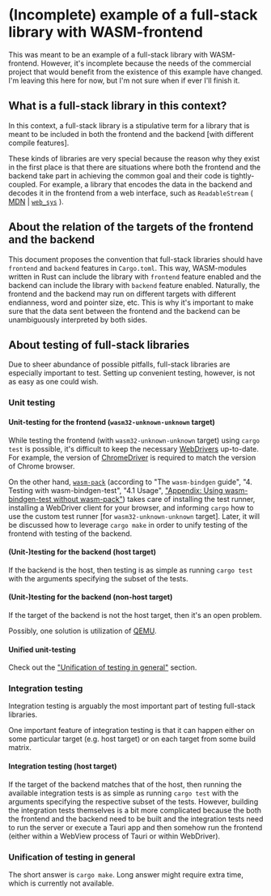 # (Incomplete) example of a full-stack library with WASM-frontend

This was meant to be an example of a full-stack library with WASM-frontend. However, it's incomplete because the needs of the commercial project that would benefit from the existence of this example have changed. I'm leaving this here for now, but I'm not sure when if ever I'll finish it.

## What is a full-stack library in this context?

In this context, a full-stack library is a stipulative term for a library that is meant to be included in both the frontend and the backend \[with different compile features\].

These kinds of libraries are very special because the reason why they exist in the first place is that there are situations where both the frontend and the backend take part in achieving the common goal and their code is tightly-coupled. For example, a library that encodes the data in the backend and decodes it in the frontend from a web interface, such as `ReadableStream` ( [MDN](https://developer.mozilla.org/en-US/docs/Web/API/ReadableStream) | [`web_sys`](https://rustwasm.github.io/wasm-bindgen/api/web_sys/struct.ReadableStream.html) ).

## About the relation of the targets of the frontend and the backend

This document proposes the convention that full-stack libraries should have `frontend` and `backend` features in `Cargo.toml`. This way, WASM-modules written in Rust can include the library with `frontend` feature enabled and the backend can include the library with `backend` feature enabled. Naturally, the frontend and the backend may run on different targets with different endianness, word and pointer size, etc. This is why it's important to make sure that the data sent between the frontend and the backend can be unambiguously interpreted by both sides.

## About testing of full-stack libraries

Due to sheer abundance of possible pitfalls, full-stack libraries are especially important to test. Setting up convenient testing, however, is not as easy as one could wish.

### Unit testing

#### Unit-testing for the frontend (`wasm32-unknown-unknown` target)

While testing the frontend (with `wasm32-unknown-unknown` target) using `cargo test` is possible, it's difficult to keep the necessary [WebDrivers](https://www.selenium.dev/documentation/webdriver/) up-to-date. For example, the version of [ChromeDriver](https://chromedriver.chromium.org/downloads) is required to match the version of Chrome browser.

On the other hand, [`wasm-pack`](https://rustwasm.github.io/wasm-pack/) (according to "The `wasm-bindgen` guide", "4. Testing with wasm-bindgen-test", "4.1 Usage", ["Appendix: Using wasm-bindgen-test without wasm-pack"](https://rustwasm.github.io/wasm-bindgen/wasm-bindgen-test/usage.html#appendix-using-wasm-bindgen-test-without-wasm-pack))  takes care of installing the test runner, installing a WebDriver client for your browser, and informing `cargo` how to use the custom test runner \[for `wasm32-unknown-unknown` target\]. Later, it will be discussed how to leverage `cargo make` in order to unify testing of the frontend with testing of the backend.

#### (Unit-)testing for the backend (host target)

If the backend is the host, then testing is as simple as running `cargo test` with the arguments specifying the subset of the tests.

#### (Unit-)testing for the backend (non-host target)

If the target of the backend is not the host target, then it's an open problem.

Possibly, one solution is utilization of [QEMU](https://www.qemu.org/).

#### Unified unit-testing

Check out the ["Unification of testing in general"](#unification-of-testing-in-general) section.

### Integration testing

Integration testing is arguably the most important part of testing full-stack libraries.

One important feature of integration testing is that it can happen either on some particular target (e.g. host target) or on each target from some build matrix.

#### Integration testing (host target)

If the target of the backend matches that of the host, then running the available integration tests is as simple as running `cargo test` with the arguments specifying the respective subset of the tests. However, building the integration tests themselves is a bit more complicated because the both the frontend and the backend need to be built and the integration tests need to run the server or execute a Tauri app and then somehow run the frontend (either within a WebView process of Tauri or within WebDriver).

### Unification of testing in general

The short answer is `cargo make`. Long answer might require extra time, which is currently not available.
